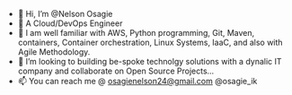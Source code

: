 - 👋 Hi, I’m @Nelson Osagie
- 👀 A Cloud/DevOps Engineer
- 🌱 I am well familiar with AWS, Python programming, Git, Maven, containers, Container orchestration, Linux Systems, IaaC, and also with Agile Methodology.
- 💞️ I’m looking to building be-spoke technolgy solutions with a dynalic IT company and collaborate on Open Source Projects...
- 📫 You can reach me @ osagienelson24@gmail.com @osagie_ik
